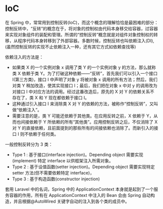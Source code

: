 # IoC

在 Spring 中，常常用到控制反转(IoC)，而这个概念的理解恰恰是最困难的部分：控制反转中，“反转”的概念在于，将对象的控制权由代码本身移交给容器，过容器来实现对象组件的装配和管理。所谓的“控制反转”概念就是对组件对象控制权的转移，从程序代码本身转移到了外部容器。多数时候，控制反转也叫依赖注入(DI),(虽然控制反转的实现不止依赖注入一种，还有其它方式如依赖查找等)

依赖注入的方法是：

- 如果类 X 的一个实例对象 x 调用了类 Y 的一个实例对象 y 的方法，那么就称类 X 依赖于类 Y。为了打破这种依赖——“反转”，首先我们可以引入一个接口 I(第三方类)，接口 I 中声明了对象 y 将被对象 x 调用的所有方法；然后，我们对类 Y 稍加改造，使其实现接口 I；最后，我们把在对象 x 中对 y 的调用改为对接口 I 中对应方法的调用。经过这番改造后，原先的 X 对 Y 的依赖关系不存在了，类 X 和 Y 现在都依赖于接口 I。
- 这种通过引入接口 I 来消除类 X 对 Y 的依赖的方法，被称作“控制反转”，又叫做“依赖注入”。
- 需要注意的是，类 Y 可能还依赖于其他类。在应用反转之前，X 依赖于 Y，从而也间接依赖于 Y 所依赖的所有“其他类”。应用控制反转之后，不仅消除了 X 对 Y 的直接依赖，且前面提到的那些所有的间接依赖也消除了。而新引入的接口 I 则不依赖于任何类。

一般控制反转分为 3 类：

- Type 1 : 基于接口(interface injection)。Depending object 需要实现(implement) 特定 interface 以供框架注入所需对象。
- Type 2 : 基于设值函数(setter injection)。Depending object 需要实现特定 setter 方法(但不需要依赖特定 interface)，
- Type 3 : 基于构造函数(constructor injection)

套用 Laravel 中的名词，Spring 中的 ApplicationContext 本身就是起到了一个服务容器的作用，所有在 ApplicationContext 中注入的 Bean 会由 Spring 自动构造，并且根据@AutoWired 关键字自动的注入到各个类的成员中。
